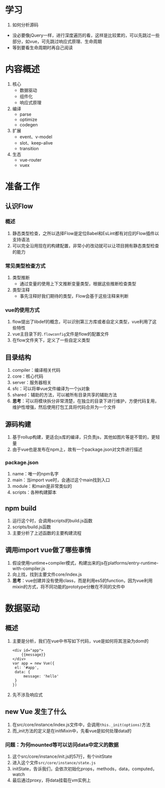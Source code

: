 # 学习
1. 如何分析源码
 - 没必要像jQuery一样，进行深度遍历的看，这样是比较累的，可以先跳过一些部分，如vue，可先跳过响应式原理、生命周期
 - 等到要看生命周期时再自己阅读
# 内容概述

1. 核心
   - 数据驱动
   - 组件化
   - 响应式原理
2. 编译
   - parse
   - optimize
   - codegen
3. 扩展
   - event、v-model
   - slot、keep-alive
   - transition
4. 生态
   - vue-router
   - vuex

# 准备工作

## 认识Flow

### 概述

1. 静态类型检查，之所以选择Flow是定位Babel和EsLint都有对应的Flow插件以支持语法
2. 可以完全沿用现在的构建配置，非常小的改动就可以让项目拥有静态类型检查的能力

### 常见类型检查方式

1. 类型推断
   - 通过变量的使用上下文推断变量类型，根据这些推断检查类型
2. 类型注释
   - 事先注释好我们期待的类型，Flow会基于这些注释来判断

### vue的使用方式

1. flow提出了libdef的概念，可以识别第三方库或者自定义类型，vue利用了这些特性
2. vue主目录下的`.flowconfig`文件是flow的配置文件
3. 在flow文件夹下，定义了一些自定义类型

## 目录结构

1. compiler：编译相关代码
2. core：核心代码
3. server：服务器相关
4. sfc：可以将单vue文件编译为一个js对象
5. shared：辅助的方法，可以被所有目录共享的辅助方法
6. **思考**：可以将模块拆分非常清楚，在独立的目录下进行维护，方便代码复用，维护性增强，然后使用打包工具将代码合并为一个文件


## 源码构建

1. 基于rollup构建，更适合js库的编译，只负责js，其他如图片等是不管的，更轻量
2. 由于vue也是发布在npm上，故有一个package.json对文件进行描述

### package.json

1. name：唯一的npm名字
2. main：当import vue时，会通过这个main找到入口
3. module：和main是非常类似的
4. scripts：各种构建脚本

## npm build

1. 运行这个时，会调用scripts的build.js函数
2. scripts/build.js函数
3. 主要分析了上述函数的主要构建流程

## 调用import vue做了哪些事情

1. 假设使用runtime+compiler模式，构建出来的js在platforms/entry-runtime-with-compiler.js
2. 向上找，找到主要文件core/index.js
3. **思考**：vue创建并没有使用class，而是利用es5的function，因为vue利用mixin的方式，将不同功能的prototype分散在不同的文件中

# 数据驱动

## 概述

1. 主要是分析，我们在vue中书写如下代码，vue是如何将其渲染为dom的

   ```vue
   <div id="app">
       {{message}}
   </div>
   var app = new Vue({
   	el: '#app',
   	data: {
   		message: 'hello'
   	}
   })
   ```

2. 先不涉及响应式

## new Vue 发生了什么

1. 在src/core/instance/index.js文件中，会调用`this._init(options)`方法
2. 而_init方法的定义是在initMixin中，先看vue是如何处理data的

### 问题：为何mounted等可以访问data中定义的数据

1. 这个src/core/instance/init.js的57行，有个initState
2. 进入这个文件`src/core/instance/state.js`
3. initState，告诉我们，会依次初始化props，methods，data，computed，watch
4. 最后通过proxy，将data挂载在vm实例上

